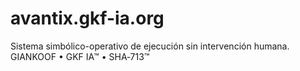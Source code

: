 # avantix.gkf-ia.org
Sistema simbólico-operativo de ejecución sin intervención humana. GIANKOOF • GKF IA™ • SHA‑713™
